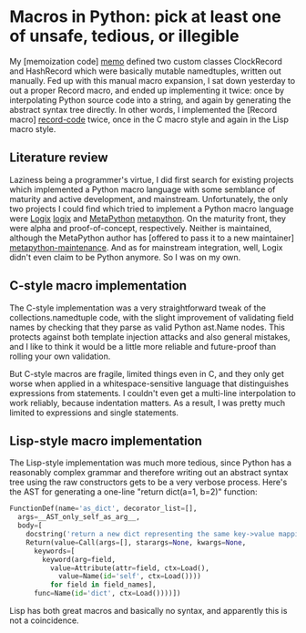 # Macros in Python: pick at least one of unsafe, tedious, or illegible

My [memoization code] [memo] defined two custom classes ClockRecord and HashRecord which were basically mutable namedtuples, written out manually.  Fed up with this manual macro expansion, I sat down yesterday to out a proper Record macro, and ended up implementing it twice: once by interpolating Python source code into a string, and again by generating the abstract syntax tree directly.  In other words, I implemented the [Record macro] [record-code] twice, once in the C macro style and again in the Lisp macro style.

## Literature review

Laziness being a programmer's virtue, I did first search for existing projects which implemented a Python macro language with some semblance of maturity and active development, and mainstream.  Unfortunately, the only two projects I could find which tried to implement a Python macro language were [Logix] [logix] and [MetaPython] [metapython].  On the maturity front, they were alpha and proof-of-concept, respectively.  Neither is maintained, although the MetaPython author has [offered to pass it to a new maintainer] [metapython-maintenance].  And as for mainstream integration, well, Logix didn't even claim to be Python anymore.  So I was on my own.

## C-style macro implementation

The C-style implementation was a very straightforward tweak of the collections.namedtuple code, with the slight improvement of validating field names by checking that they parse as valid Python ast.Name nodes.  This protects against both template injection attacks and also general mistakes, and I like to think it would be a little more reliable and future-proof than rolling your own validation.

But C-style macros are fragile, limited things even in C, and they only get worse when applied in a whitespace-sensitive language that distinguishes expressions from statements.  I couldn't even get a multi-line interpolation to work reliably, because indentation matters.  As a result, I was pretty much limited to expressions and single statements.

## Lisp-style macro implementation

The Lisp-style implementation was much more tedious, since Python has a reasonably complex grammar and therefore writing out an abstract syntax tree using the raw constructors gets to be a very verbose process.  Here's the AST for generating a one-line "return dict(a=1, b=2)" function:

```python
FunctionDef(name='as_dict', decorator_list=[],
  args=__AST_only_self_as_arg__,
  body=[
    docstring('return a new dict representing the same key->value mapping'),
    Return(value=Call(args=[], starargs=None, kwargs=None,
      keywords=[
        keyword(arg=field,
          value=Attribute(attr=field, ctx=Load(), 
            value=Name(id='self', ctx=Load())))
          for field in field_names],
      func=Name(id='dict', ctx=Load())))])
```

Lisp has both great macros and basically no syntax, and apparently this is not a coincidence.



[memo]: <https://github.com/damonwang/random/tree/master/memoization> 

[record-code]: <https://github.com/damonwang/random/tree/master/record> 

[logix]: <http://logix-language.sourceforge.net/> 

[metapython]: <http://metapython.org/> 

[metapython-maintenance]: <http://groups.google.com/group/metapython/browse_thread/thread/4a83716c409eb012> "If anyone wants to take on the maintenance or has some project that really needs metapython, I'm open to either giving up the reigns or spending a little more time on it. "
